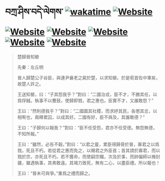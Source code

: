 # བཀྲ་ཤིས་བདེ་ལེགས་	[![wakatime](https://wakatime.com/badge/user/5043ee4a-e361-4607-9d47-d557f2005d05.svg)](https://wakatime.com/@5043ee4a-e361-4607-9d47-d557f2005d05)	[![Website](https://img.shields.io/website?label=&up_color=orange&up_message=Tianchi&url=https%3A%2F%2Fshields.io)](https://tianchi.aliyun.com/home/science/scienceDetail?userId=1095279182618)	[![Website](https://img.shields.io/website?label=&up_color=gay&up_message=Yuque&url=https%3A%2F%2Fshields.io)](https://www.yuque.com/ivanaxu)	[![Website](https://img.shields.io/website?label=&up_color=brown&up_message=Leetcode&url=https%3A%2F%2Fshields.io)](https://leetcode.cn/u/ivanaxu)	[![Website](https://img.shields.io/website?label=&up_color=violet&up_message=AIstudio&url=https%3A%2F%2Fshields.io)](https://aistudio.baidu.com/aistudio/personalcenter/thirdview/979775)	[![Website](https://img.shields.io/website?label=&up_color=red&up_message=Gitee&url=https%3A%2F%2Fshields.io)](https://gitee.com/IvanaXu)	[![Website](https://img.shields.io/website?label=&up_color=yellow&up_message=Monkeytype&url=https%3A%2F%2Fshields.io)](https://monkeytype.com/profile/IvanaXu)
> 楚歸晉知罃
> 
> 先秦：左丘明 
> 
> 晉人歸楚公子谷臣，與連尹襄老之屍於楚，以求知罃。於是荀首佐中軍矣，故楚人許之。
> 
> 王送知罃，曰：“子其怨我乎？”對曰：“二國治戎，臣不才，不勝其任，以爲俘馘。執事不以釁鼓，使歸即戮，君之惠也。臣實不才，又誰敢怨？”
> 
> 王曰：“然則德我乎？”對曰：“二國圖其社稷，而求紓其民，各懲其忿，以相宥也，兩釋累囚，以成其好。二國有好，臣不與及，其誰敢德？”
> 
> 王曰：“子歸何以報我？”對曰：“臣不任受怨，君亦不任受德。無怨無德，不知所報。”
> 
> 王曰：“雖然，必告不穀。”對曰：“以君之靈，累臣得歸骨於晉，寡君之以爲戮，死且不朽。若從君之惠而免之，以賜君之外臣首；首其請於寡君，而以戮於宗，亦死且不朽。若不獲命，而使嗣宗職，次及於事，而帥偏師以脩封疆，雖遇執事，其弗敢違。其竭力致死，無有二心，以盡臣禮。所以報也！
> 
> 王曰：“晉未可與爭。”重爲之禮而歸之。
>
